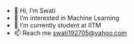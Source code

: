 - 👋 Hi, I’m Swati
- 👀 I’m interested in Machine Learning
- 🌱 I’m currently student at IITM
- 📫 Reach me swati192705@yahoo.com

<!---
Swati1927/Swati1927 is a ✨ special ✨ repository because its `README.md` (this file) appears on your GitHub profile.
You can click the Preview link to take a look at your changes.
--->
